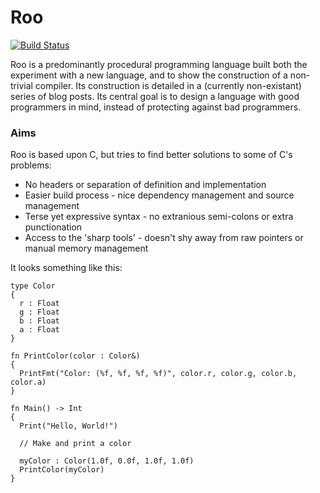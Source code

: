 # Roo
[![Build Status](https://travis-ci.org/IsaacWoods/Roo.svg?branch=master)](https://travis-ci.org/IsaacWoods/Roo)

Roo is a predominantly procedural programming language built both the experiment with a new language, and to
show the construction of a non-trivial compiler. Its construction is detailed in a (currently non-existant) series
of blog posts. Its central goal is to design a language with good programmers in mind, instead of protecting against
bad programmers.

### Aims
Roo is based upon C, but tries to find better solutions to some of C's problems:
* No headers or separation of definition and implementation
* Easier build process - nice dependency management and source management
* Terse yet expressive syntax - no extranious semi-colons or extra punctionation
* Access to the 'sharp tools' - doesn't shy away from raw pointers or manual memory management

It looks something like this:

``` roo
type Color
{
  r : Float
  g : Float
  b : Float
  a : Float
}

fn PrintColor(color : Color&)
{
  PrintFmt("Color: (%f, %f, %f, %f)", color.r, color.g, color.b, color.a)
}

fn Main() -> Int
{
  Print("Hello, World!")

  // Make and print a color

  myColor : Color(1.0f, 0.0f, 1.0f, 1.0f)
  PrintColor(myColor)
}
```
